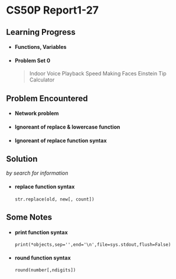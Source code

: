 # CS50P Report1-27
 ## Learning Progress
  - #### Functions, Variables
  - #### Problem Set 0
    >Indoor Voice
     Playback Speed
     Making Faces
     Einstein
     Tip Calculator
 ## Problem Encountered  
  - #### Network problem
  - #### Ignoreant of replace & lowercase function
  - #### Ignoreant of replace function syntax 
 ## Solution
 *by search for information*
  - #### replace function syntax
    `str.replace(old, new[, count])`
 ## Some Notes
  - #### print function syntax
    `print(*objects,sep='',end='\n',file=sys.stdout,flush=False)`
  - #### round function syntax
    `round(number[,ndigits])`
    